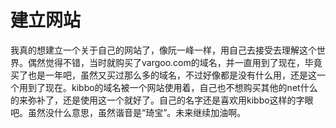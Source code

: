 # 建立网站

我真的想建立一个关于自己的网站了，像阮一峰一样，用自己去接受去理解这个世界。偶然觉得不错，当时就购买了vargoo.com的域名，并一直用到了现在，毕竟买了也是一年吧，虽然又买过那么多的域名，不过好像都是没有什么用，还是这一个用到了现在。kibbo的域名被一个网站使用着，自己也不想购买其他的net什么的来弥补了，还是使用这一个就好了。自己的名字还是喜欢用kibbo这样的字眼吧。虽然没什么意思，虽然谐音是“琦宝”。未来继续加油啊。



